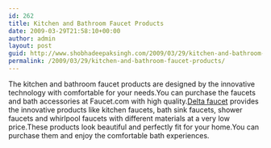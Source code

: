 ```yaml
---
id: 262
title: Kitchen and Bathroom Faucet Products
date: 2009-03-29T21:58:10+00:00
author: admin
layout: post
guid: http://www.shobhadeepaksingh.com/2009/03/29/kitchen-and-bathroom-faucet-products/
permalink: /2009/03/29/kitchen-and-bathroom-faucet-products/
---
```

The kitchen and bathroom faucet products are designed by the innovative technology with comfortable for your needs.You can purchase the faucets and bath accessories at Faucet.com with high quality.[Delta faucet](http://www.faucet.com/brand/Delta) provides the innovative products like kitchen faucets, bath sink faucets, shower faucets and whirlpool faucets with different materials at a very low price.These products look beautiful and perfectly fit for your home.You can purchase them and enjoy the comfortable bath experiences.
